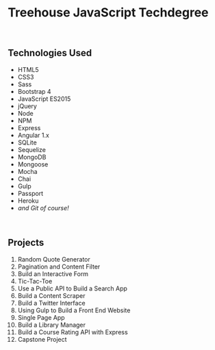 # Treehouse JavaScript Techdegree

<br />

## Technologies Used
*  HTML5
*  CSS3
*  Sass
*  Bootstrap 4
*  JavaScript ES2015
*  jQuery
*  Node
*  NPM
*  Express
*  Angular 1.x
*  SQLite
*  Sequelize
*  MongoDB
*  Mongoose
*  Mocha
*  Chai
*  Gulp
*  Passport
*  Heroku
*  *and Git of course!*

<br />

## Projects

1.  Random Quote Generator
2.  Pagination and Content Filter
3.  Build an Interactive Form
4.  Tic-Tac-Toe
5.  Use a Public API to Build a Search App
6.  Build a Content Scraper
7.  Build a Twitter Interface
8.  Using Gulp to Build a Front End Website
9.  Single Page App
10.  Build a Library Manager
11.  Build a Course Rating API with Express
12.  Capstone Project